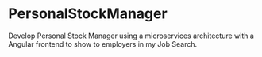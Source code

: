 # PersonalStockManager
Develop Personal Stock Manager using a microservices architecture with a Angular frontend to show to employers in my Job Search.
